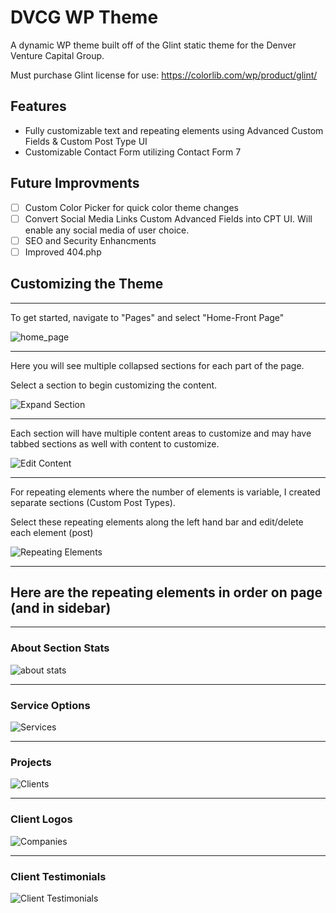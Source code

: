 # DVCG WP Theme
A dynamic WP theme built off of the Glint static theme for the Denver Venture Capital Group.

Must purchase Glint license for use: https://colorlib.com/wp/product/glint/

## Features
- Fully customizable text and repeating elements using Advanced Custom Fields & Custom Post Type UI
- Customizable Contact Form utilizing Contact Form 7

## Future Improvments
- [ ] Custom Color Picker for quick color theme changes
- [ ] Convert Social Media Links Custom Advanced Fields into CPT UI.  Will enable any social media of user choice.
- [ ] SEO and Security Enhancments
- [ ] Improved 404.php

## Customizing the Theme
---
To get started, navigate to "Pages" and select "Home-Front Page"

![home_page](https://user-images.githubusercontent.com/5178260/60136702-21baf300-9762-11e9-94bc-a52390e1d7e5.png)

---
Here you will see multiple collapsed sections for each part of the page.

Select a section to begin customizing the content.

![Expand Section](https://user-images.githubusercontent.com/5178260/60136842-88d8a780-9762-11e9-9faf-269bdced0b02.png)


---
Each section will have multiple content areas to customize and may have tabbed sections as well with content to customize.

![Edit Content](https://user-images.githubusercontent.com/5178260/60137037-0dc3c100-9763-11e9-8069-8961e5cc2398.png)

---
For repeating elements where the number of elements is variable, I created separate sections (Custom Post Types).

Select these repeating elements along the left hand bar and edit/delete each element (post)

![Repeating Elements](https://user-images.githubusercontent.com/5178260/60137145-4f546c00-9763-11e9-8118-171acd7b7eb3.png)

---
## Here are the repeating elements in order on page (and in sidebar)
---
### About Section Stats
![about stats](https://user-images.githubusercontent.com/5178260/60137501-5465eb00-9764-11e9-83ec-5729fb915527.png)

---
### Service Options
![Services](https://user-images.githubusercontent.com/5178260/60137524-6d6e9c00-9764-11e9-8d29-caea6ca09270.png)

---
### Projects
![Clients](https://user-images.githubusercontent.com/5178260/60137530-72cbe680-9764-11e9-85a8-d85cd89ef5de.png)

---
### Client Logos
![Companies](https://user-images.githubusercontent.com/5178260/60137538-77909a80-9764-11e9-93c4-e391be52203d.png)

---
### Client Testimonials
![Client Testimonials](https://user-images.githubusercontent.com/5178260/60137541-7a8b8b00-9764-11e9-94a3-a43ca645c40b.png)



